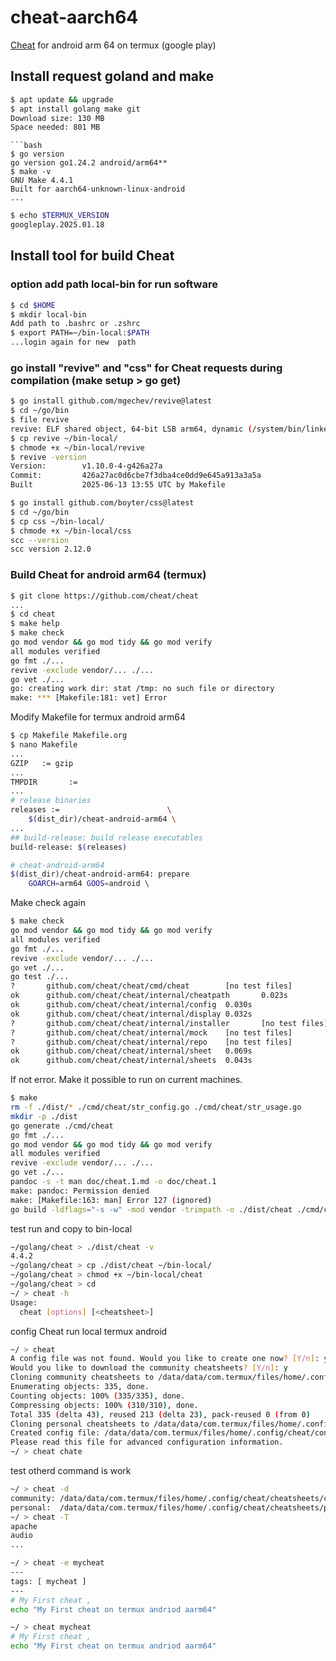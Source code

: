 # cheat-aarch64
[Cheat](https://github.com/cheat/cheat) for android arm 64 on termux (google play)
## Install request goland and make  
```bash
$ apt update && upgrade
$ apt install golang make git
Download size: 130 MB
Space needed: 801 MB
```
```
```bash
$ go version
go version go1.24.2 android/arm64**
$ make -v
GNU Make 4.4.1
Built for aarch64-unknown-linux-android
...
```
```bash
$ echo $TERMUX_VERSION
googleplay.2025.01.18
```
## Install tool for build Cheat
### option add path local-bin for run software
```bash
$ cd $HOME
$ mkdir local-bin
Add path to .bashrc or .zshrc
$ export PATH=~/bin-local:$PATH
...login again for new  path
```
### go install "revive" and "css"  for Cheat requests during compilation (make setup > go get)
```bash
$ go install github.com/mgechev/revive@latest
$ cd ~/go/bin
$ file revive
revive: ELF shared object, 64-bit LSB arm64, dynamic (/system/bin/linker64), for Android 29, built by NDK r27c (12479018), B...
$ cp revive ~/bin-local/
$ chmode +x ~/bin-local/revive
$ revive -version
Version:        v1.10.0-4-g426a27a
Commit:         426a27ac0d6cbe7f3dba4ce0dd9e645a913a3a5a
Built           2025-06-13 13:55 UTC by Makefile
```
```bash
$ go install github.com/boyter/css@latest
$ cd ~/go/bin
$ cp css ~/bin-local/
$ chmode +x ~/bin-local/css
scc --version
scc version 2.12.0
```
### Build Cheat for android arm64 (termux)
```bash
$ git clone https://github.com/cheat/cheat
...
$ cd cheat
$ make help
$ make check
go mod vendor && go mod tidy && go mod verify
all modules verified
go fmt ./...
revive -exclude vendor/... ./...
go vet ./...
go: creating work dir: stat /tmp: no such file or directory
make: *** [Makefile:181: vet] Error 
```
Modify Makefile for termux android arm64
```bash
$ cp Makefile Makefile.org
$ nano Makefile
...
GZIP   := gzip
...
TMPDIR       :=
...
# release binaries
releases :=                        \
    $(dist_dir)/cheat-android-arm64 \                                                                                                                                          $(dist_dir)/cheat-darwin-amd64 \
...
## build-release: build release executables                                                                                                                           .PHONY: build-release
build-release: $(releases)

# cheat-android-arm64
$(dist_dir)/cheat-android-arm64: prepare
    GOARCH=arm64 GOOS=android \                                                                                                                                           $(GO) build $(BUILD_FLAGS) -o $@ $(cmd_dir) && $(GZIP) $@ && chmod -x $@.gz
```
Make check again
```bash
$ make check
go mod vendor && go mod tidy && go mod verify
all modules verified
go fmt ./...
revive -exclude vendor/... ./...
go vet ./...
go test ./...
?       github.com/cheat/cheat/cmd/cheat        [no test files]
ok      github.com/cheat/cheat/internal/cheatpath       0.023s
ok      github.com/cheat/cheat/internal/config  0.030s
ok      github.com/cheat/cheat/internal/display 0.032s
?       github.com/cheat/cheat/internal/installer       [no test files]
?       github.com/cheat/cheat/internal/mock    [no test files]
?       github.com/cheat/cheat/internal/repo    [no test files]
ok      github.com/cheat/cheat/internal/sheet   0.069s
ok      github.com/cheat/cheat/internal/sheets  0.043s
```
If not error. Make it possible to run on current machines.  
```bash
$ make
rm -f ./dist/* ./cmd/cheat/str_config.go ./cmd/cheat/str_usage.go
mkdir -p ./dist
go generate ./cmd/cheat
go fmt ./...
go mod vendor && go mod tidy && go mod verify
all modules verified
revive -exclude vendor/... ./...
go vet ./...
pandoc -s -t man doc/cheat.1.md -o doc/cheat.1
make: pandoc: Permission denied
make: [Makefile:163: man] Error 127 (ignored)
go build -ldflags="-s -w" -mod vendor -trimpath -o ./dist/cheat ./cmd/cheat
```
test run and copy to bin-local
```bash
~/golang/cheat > ./dist/cheat -v
4.4.2
~/golang/cheat > cp ./dist/cheat ~/bin-local/
~/golang/cheat > chmod +x ~/bin-local/cheat
~/golang/cheat > cd
~/ > cheat -h
Usage:
  cheat [options] [<cheatsheet>]
```
config Cheat run local termux android
```bash
~/ > cheat
A config file was not found. Would you like to create one now? [Y/n]: y
Would you like to download the community cheatsheets? [Y/n]: y
Cloning community cheatsheets to /data/data/com.termux/files/home/.config/cheat/cheatsheets/community.
Enumerating objects: 335, done.
Counting objects: 100% (335/335), done.
Compressing objects: 100% (310/310), done.
Total 335 (delta 43), reused 213 (delta 23), pack-reused 0 (from 0)
Cloning personal cheatsheets to /data/data/com.termux/files/home/.config/cheat/cheatsheets/personal.
Created config file: /data/data/com.termux/files/home/.config/cheat/conf.yml
Please read this file for advanced configuration information.
~/ > cheat chate
```
test otherd command is work
```bash
~/ > cheat -d
community: /data/data/com.termux/files/home/.config/cheat/cheatsheets/community
personal:  /data/data/com.termux/files/home/.config/cheat/cheatsheets/personal
~/ > cheat -T
apache
audio
...
```
```bash
~/ > cheat -e mycheat
---
tags: [ mycheat ]
---
# My First cheat ,
echo "My First cheat on termux andriod aarm64"
```
```bash
~/ > cheat mycheat
# My First cheat ,
echo "My First cheat on termux andriod aarm64"
```
